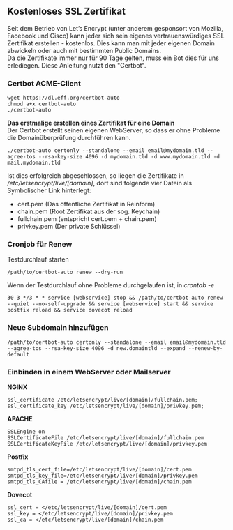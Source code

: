 ## Kostenloses SSL Zertifikat

Seit dem Betrieb von Let’s Encrypt (unter anderem gesponsort von Mozilla, Facebook und Cisco) kann jeder sich sein eigenes vertrauenswürdiges SSL Zertifikat erstellen - kostenlos. Dies kann man mit jeder eigenen Domain abwickeln oder auch mit bestimmten Public Domains.  
Da die Zertifikate immer nur für 90 Tage gelten, muss ein Bot dies für uns erlediegen. Diese Anleitung nutzt den "Certbot".


### Certbot ACME-Client
    wget https://dl.eff.org/certbot-auto
    chmod a+x certbot-auto
    ./certbot-auto

**Das erstmalige erstellen eines Zertifikat für eine Domain**  
Der Certbot erstellt seinen eigenen WebServer, so dass er ohne Probleme die Domainüberprüfung durchführen kann.

    ./certbot-auto certonly --standalone --email email@mydomain.tld --agree-tos --rsa-key-size 4096 -d mydomain.tld -d www.mydomain.tld -d mail.mydomain.tld

Ist dies erfolgreich abgeschlossen, so liegen die Zertifikate in */etc/letsencrypt/live/[domain]*, dort sind folgende vier Datein als Symbolischer Link hinterlegt:
* cert.pem (Das öffentliche Zertifikat in Reinform)
* chain.pem (Root Zertifikat aus der sog. Keychain)
* fullchain.pem (entspricht cert.pem + chain.pem)
* privkey.pem (Der private Schlüssel)


### Cronjob für Renew
Testdurchlauf starten

    /path/to/certbot-auto renew --dry-run 


Wenn der Testdurchlauf ohne Probleme durchgelaufen ist, in *crontab -e*

    30 3 */3 * * service [webservice] stop && /path/to/certbot-auto renew --quiet --no-self-upgrade && service [webservice] start && service postfix reload && service dovecot reload


### Neue Subdomain hinzufügen

    /path/to/certbot-auto certonly --standalone --email email@mydomain.tld --agree-tos --rsa-key-size 4096 -d new.domaintld --expand --renew-by-default

### Einbinden in einem WebServer oder Mailserver
**NGINX**

    ssl_certificate /etc/letsencrypt/live/[domain]/fullchain.pem;
    ssl_certificate_key /etc/letsencrypt/live/[domain]/privkey.pem;

**APACHE**

    SSLEngine on
    SSLCertificateFile /etc/letsencrypt/live/[domain]/fullchain.pem
    SSLCertificateKeyFile /etc/letsencrypt/live/[domain]/privkey.pem

**Postfix**

    smtpd_tls_cert_file=/etc/letsencrypt/live/[domain]/cert.pem
    smtpd_tls_key_file=/etc/letsencrypt/live/[domain]/privkey.pem
    smtpd_tls_CAfile = /etc/letsencrypt/live/[domain]/chain.pem

**Dovecot**

    ssl_cert = </etc/letsencrypt/live/[domain]/cert.pem
    ssl_key = </etc/letsencrypt/live/[domain]/privkey.pem
    ssl_ca = </etc/letsencrypt/live/[domain]/chain.pem
